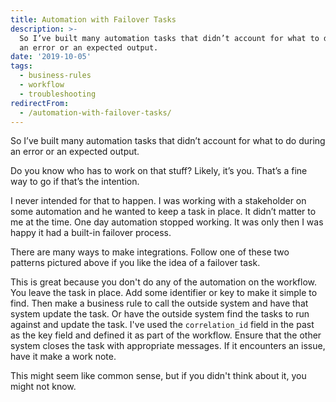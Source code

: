 ```yaml
---
title: Automation with Failover Tasks
description: >-
  So I’ve built many automation tasks that didn’t account for what to do during
  an error or an expected output.
date: '2019-10-05'
tags:
  - business-rules
  - workflow
  - troubleshooting
redirectFrom:
  - /automation-with-failover-tasks/
---
```


So I’ve built many automation tasks that didn’t account for what to do during an error or an expected output.



Do you know who has to work on that stuff? Likely, it’s you. That’s a fine way to go if that’s the intention.



I never intended for that to happen. I was working with a stakeholder on some automation and he wanted to keep a task in place. It didn’t matter to me at the time. One day automation stopped working.  It was only then I was happy it had a built-in failover process.



There are many ways to make integrations. Follow one of these two patterns pictured above if you like the idea of a failover task.



This is great because you don't do any of the automation on the workflow. You leave the task in place.  Add some identifier or key to make it simple to find.  Then make a business rule to call the outside system and have that system update the task.  Or have the outside system find the tasks to run against and update the task. I've used the `correlation_id` field in the past as the key field and defined it as part of the workflow. Ensure that the other system closes the task with appropriate messages. If it encounters an issue, have it make a work note.



This might seem like common sense, but if you didn't think about it, you might not know.